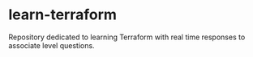 # learn-terraform
Repository dedicated to learning Terraform with real time responses to associate level questions. 
